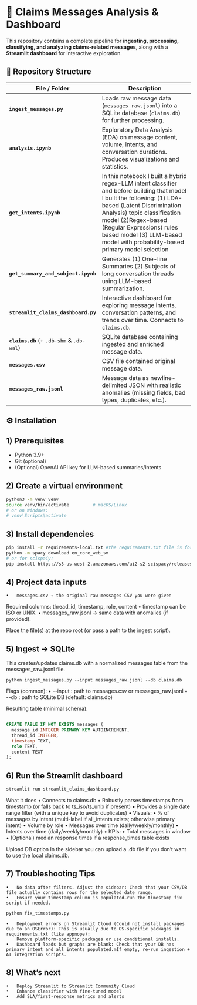 # 📄 Claims Messages Analysis & Dashboard

This repository contains a complete pipeline for **ingesting, processing, classifying, and analyzing claims-related messages**, along with a **Streamlit dashboard** for interactive exploration.


## 📂 Repository Structure

| File / Folder | Description |
|---------------|-------------|
| **`ingest_messages.py`** | Loads raw message data (`messages_raw.jsonl`) into a SQLite database (`claims.db`) for further processing. |
| **`analysis.ipynb`** | Exploratory Data Analysis (EDA) on message content, volume, intents, and conversation durations. Produces visualizations and statistics. |
| **`get_intents.ipynb`** | In this notebook I built a hybrid regex-LLM intent classifier and before building that model I built the following: (1) LDA-based (Latent Discrimination Analysis) topic classification model (2)Regex-based (Regular Expressions) rules based model (3) LLM-based model with probability-based primary model selection |
| **`get_summary_and_subject.ipynb`** | Generates (1) One-line Summaries  (2) Subjects of long conversation threads using LLM-based summarization. |
| **`streamlit_claims_dashboard.py`** | Interactive dashboard for exploring message intents, conversation patterns, and trends over time. Connects to `claims.db`. |
| **`claims.db`** (+ `.db-shm` & `.db-wal`) | SQLite database containing ingested and enriched message data. |
| **`messages.csv`** | CSV file contained original message data. |
| **`messages_raw.jsonl`** | Message data as newline-delimited JSON with realistic anomalies (missing fields, bad types, duplicates, etc.). |


## ⚙️ Installation

## 1) Prerequisites
- Python 3.9+  
- Git (optional)  
- (Optional) OpenAI API key for LLM-based summaries/intents


## 2) Create a virtual environment
```bash
python3 -m venv venv
source venv/bin/activate         # macOS/Linux
# or on Windows:
# venv\Scripts\activate
```

## 3) Install dependencies
```bash
pip install -r requirements-local.txt #the requirements.txt file is for the streamlit app
python -m spacy download en_core_web_sm
# or for scispaCy:
pip install https://s3-us-west-2.amazonaws.com/ai2-s2-scispacy/releases/v0.5.1/en_core_sci_sm-0.5.1.tar.gz
```

## 4) Project data inputs
	•	messages.csv → the original raw messages CSV you were given
Required columns: thread_id, timestamp, role, content
	•	timestamp can be ISO or UNIX.
	•	messages_raw.jsonl → same data with anomalies (if provided).

Place the file(s) at the repo root (or pass a path to the ingest script).

## 5) Ingest → SQLite

This creates/updates claims.db with a normalized messages table from the messages_raw.jsonl file.


```
python ingest_messages.py --input messages_raw.jsonl --db claims.db
```
Flags (common):
	•	--input : path to messages.csv or messages_raw.jsonl
	•	--db    : path to SQLite DB (default: claims.db)

Resulting table (minimal schema):

```sql

CREATE TABLE IF NOT EXISTS messages (
  message_id INTEGER PRIMARY KEY AUTOINCREMENT,
  thread_id INTEGER,
  timestamp TEXT,
  role TEXT,
  content TEXT
);
```

## 6) Run the Streamlit dashboard

```bash 
streamlit run streamlit_claims_dashboard.py

```

What it does
	•	Connects to claims.db
	•	Robustly parses timestamps from timestamp (or falls back to ts_iso/ts_unix if present)
	•	Provides a single date range filter (with a unique key to avoid duplicates)
	•	Visuals:
	•	% of messages by intent (multi-label if all_intents exists; otherwise primary intent)
	•	Volume by role
	•	Messages over time (daily/weekly/monthly)
	•	Intents over time (daily/weekly/monthly)
	•	KPIs:
	•	Total messages in window
	•	(Optional) median response times if a response_times table exists

Upload DB option
In the sidebar you can upload a .db file if you don’t want to use the local claims.db.


## 7) Troubleshooting Tips
	•	No data after filters. Adjust the sidebar: Check that your CSV/DB file actually contains rows for the selected date range.
	•	Ensure your timestamp column is populated—run the timestamp fix script if needed.
```bash 
python fix_timestamps.py
```
	•	Deployment errors on Streamlit Cloud (Could not install packages due to an OSError): This is usually due to OS-specific packages in requirements.txt (like appnope); 
		Remove platform-specific packages or use conditional installs.
 	•	Dashboard loads but graphs are blank: Check that your DB has primary_intent and all_intents populated.mIf empty, re-run ingestion + AI integration scripts.

## 8) What’s next
	•	Deploy Streamlit to Streamlit Community Cloud
	•	Enhance classifier with fine-tuned model
	•	Add SLA/first-response metrics and alerts
